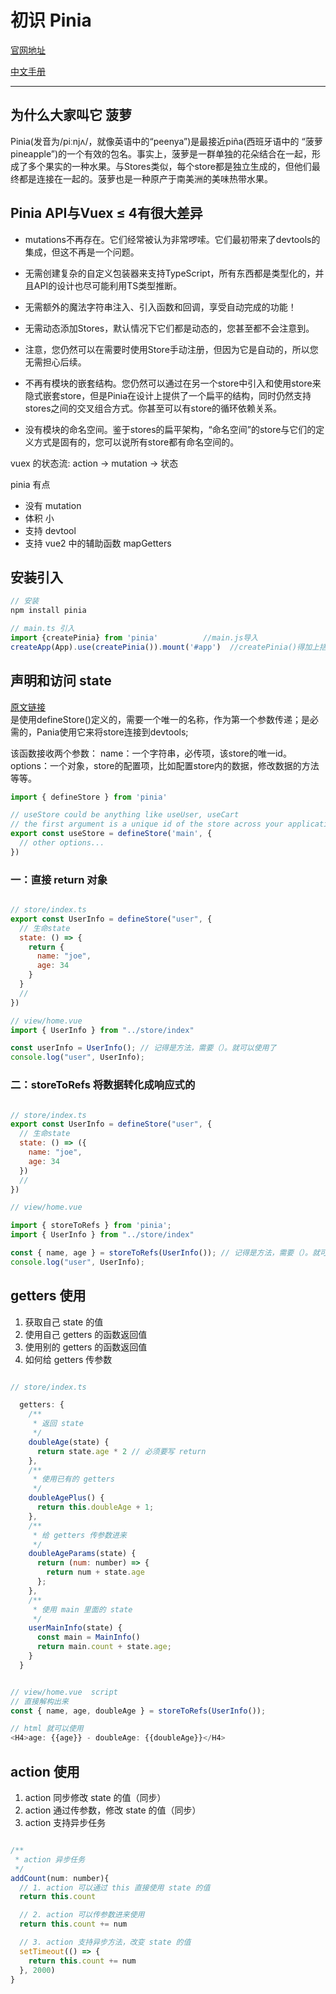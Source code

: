 # 初识 Pinia


[官网地址](https://pinia.vuejs.org/)

[中文手册](https://baimingxuan.net/pinia-doc-cn/guide/introduction.html#%E4%BB%8B%E7%BB%8D)


******

## 为什么大家叫它 菠萝 

Pinia(发音为/piːnjʌ/，就像英语中的“peenya”)是最接近piña(西班牙语中的 “菠萝pineapple”)的一个有效的包名。事实上，菠萝是一群单独的花朵结合在一起，形成了多个果实的一种水果。与Stores类似，每个store都是独立生成的，但他们最终都是连接在一起的。菠萝也是一种原产于南美洲的美味热带水果。



## Pinia API与Vuex ≤ 4有很大差异
- mutations不再存在。它们经常被认为非常啰嗦。它们最初带来了devtools的集成，但这不再是一个问题。

- 无需创建复杂的自定义包装器来支持TypeScript，所有东西都是类型化的，并且API的设计也尽可能利用TS类型推断。

- 无需额外的魔法字符串注入、引入函数和回调，享受自动完成的功能！

- 无需动态添加Stores，默认情况下它们都是动态的，您甚至都不会注意到。

- 注意，您仍然可以在需要时使用Store手动注册，但因为它是自动的，所以您无需担心后续。

- 不再有模块的嵌套结构。您仍然可以通过在另一个store中引入和使用store来隐式嵌套store，但是Pinia在设计上提供了一个扁平的结构，同时仍然支持stores之间的交叉组合方式。你甚至可以有store的循环依赖关系。

- 没有模块的命名空间。鉴于stores的扁平架构，“命名空间”的store与它们的定义方式是固有的，您可以说所有store都有命名空间的。






vuex 的状态流: action -> mutation -> 状态

pinia 有点
- 没有 mutation
- 体积 小
- 支持 devtool
- 支持 vue2 中的辅助函数 mapGetters






## 安装引入
```js
// 安装
npm install pinia
```
```js
// main.ts 引入
import {createPinia} from 'pinia'          //main.js导入
createApp(App).use(createPinia()).mount('#app')  //createPinia()得加上括号
```


## 声明和访问 state
<a href="https://baimingxuan.net/pinia-doc-cn/core/defining-store.html#%E4%BD%BF%E7%94%A8store">原文链接</a>
<br>
是使用defineStore()定义的，需要一个唯一的名称，作为第一个参数传递；是必需的，Pania使用它来将store连接到devtools; 

该函数接收两个参数：
name：一个字符串，必传项，该store的唯一id。
options：一个对象，store的配置项，比如配置store内的数据，修改数据的方法等等。

```js
import { defineStore } from 'pinia'

// useStore could be anything like useUser, useCart
// the first argument is a unique id of the store across your application
export const useStore = defineStore('main', {
  // other options...
})
```


### 一：直接 return 对象
```js

// store/index.ts
export const UserInfo = defineStore("user", {
  // 生命state
  state: () => {
    return {
      name: "joe",
      age: 34
    }
  }
  // 
})

// view/home.vue
import { UserInfo } from "../store/index"

const userInfo = UserInfo(); // 记得是方法，需要（）。就可以使用了
console.log("user", UserInfo);
```


### 二：storeToRefs 将数据转化成响应式的

```js

// store/index.ts
export const UserInfo = defineStore("user", {
  // 生命state
  state: () => ({
    name: "joe",
    age: 34
  })
  // 
})

// view/home.vue

import { storeToRefs } from 'pinia';
import { UserInfo } from "../store/index"

const { name, age } = storeToRefs(UserInfo()); // 记得是方法，需要（）。就可以使用了
console.log("user", UserInfo);

```

## getters 使用
1. 获取自己 state 的值
2. 使用自己 getters 的函数返回值
3. 使用别的 getters 的函数返回值
4. 如何给 getters 传参数


```js

// store/index.ts

  getters: {
    /**
     * 返回 state
     */
    doubleAge(state) {
      return state.age * 2 // 必须要写 return
    },
    /**
     * 使用已有的 getters
     */
    doubleAgePlus() {
      return this.doubleAge + 1;
    },
    /**
     * 给 getters 传参数进来
     */
    doubleAgeParams(state) {
      return (num: number) => {
        return num + state.age
      };
    },
    /**
     * 使用 main 里面的 state
     */
    userMainInfo(state) {
      const main = MainInfo()
      return main.count + state.age;
    }
  }


// view/home.vue  script 
// 直接解构出来
const { name, age, doubleAge } = storeToRefs(UserInfo()); 

// html 就可以使用
<H4>age: {{age}} - doubleAge: {{doubleAge}}</H4>

```




## action 使用
1. action 同步修改 state 的值（同步）
2. action 通过传参数，修改 state 的值（同步）
3. action 支持异步任务

```js

/**
 * action 异步任务
 */
addCount(num: number){
  // 1. action 可以通过 this 直接使用 state 的值
  return this.count 

  // 2. action 可以传参数进来使用
  return this.count += num

  // 3. action 支持异步方法，改变 state 的值
  setTimeout(() => {
    return this.count += num
  }, 2000)
}

```